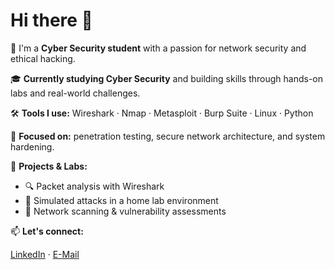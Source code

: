 # Hi there 👋

🔐 I'm a **Cyber Security student** with a passion for network security and ethical hacking.

🎓 **Currently studying Cyber Security** and building skills through hands-on labs and real-world challenges.

🛠️ **Tools I use:** Wireshark · Nmap · Metasploit · Burp Suite · Linux · Python

🌱 **Focused on:** penetration testing, secure network architecture, and system hardening.

🚀 **Projects & Labs:**
- 🔍 Packet analysis with Wireshark
- 🔐 Simulated attacks in a home lab environment
- 📡 Network scanning & vulnerability assessments

📫 **Let's connect:**

[LinkedIn](https://www.linkedin.com/in/milan-b%C3%BCki-54575a201/) · [E-Mail](mail@milanbueki.de)
